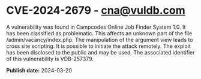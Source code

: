 # CVE-2024-2679 - cna@vuldb.com

A vulnerability was found in Campcodes Online Job Finder System 1.0. It has been classified as problematic. This affects an unknown part of the file /admin/vacancy/index.php. The manipulation of the argument view leads to cross site scripting. It is possible to initiate the attack remotely. The exploit has been disclosed to the public and may be used. The associated identifier of this vulnerability is VDB-257379.

**Publish date:** 2024-03-20
